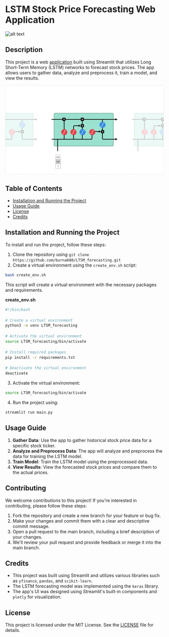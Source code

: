 **LSTM Stock Price Forecasting Web Application**
=====================================================
![alt text](misc/stocks.gif)

**Description**
---------------
This project is a web [application](https://burna680ltsmforecasting.streamlit.app/) built using Streamlit that utilizes Long Short-Term Memory (LSTM) networks to forecast stock prices. The app allows users to gather data, analyze and preprocess it, train a model, and view the results.

![alt text](misc/LTSM_gif.gif)

**Table of Contents**
----------------------

* [Installation and Running the Project](#installation-and-running-the-project)
* [Usage Guide](#usage-guide)
* [License](#license)
* [Credits](#credits)

**Installation and Running the Project**
------------------------------------------

To install and run the project, follow these steps:

1. Clone the repository using `git clone https://github.com/burna680/LTSM_forecasting.git`
2. Create a virtual environment using the `create_env.sh` script:
```bash
bash create_env.sh
```
This script will create a virtual environment with the necessary packages and requirements.

**create_env.sh**
```bash
#!/bin/bash

# Create a virtual environment
python3 -m venv LTSM_forecasting

# Activate the virtual environment
source LTSM_forecasting/bin/activate

# Install required packages
pip install -r requirements.txt

# Deactivate the virtual environment
deactivate
```
3. Activate the virtual environment:
```bash
source LTSM_forecasting/bin/activate
```
4. Run the project using:
```bash
streamlit run main.py
```

**Usage Guide**
--------------

1. **Gather Data**: Use the app to gather historical stock price data for a specific stock ticker.
2. **Analyze and Preprocess Data**: The app will analyze and preprocess the data for training the LSTM model.
3. **Train Model**: Train the LSTM model using the preprocessed data.
4. **View Results**: View the forecasted stock prices and compare them to the actual prices.

**Contributing**
--------------

We welcome contributions to this project! If you're interested in contributing, please follow these steps:

1. Fork the repository and create a new branch for your feature or bug fix.
2. Make your changes and commit them with a clear and descriptive commit message.
3. Open a pull request to the main branch, including a brief description of your changes.
4. We'll review your pull request and provide feedback or merge it into the main branch.

**Credits**
-------

* This project was built using Streamlit and utilizes various libraries such as `yfinance`, `pandas`, and `scikit-learn`.
* The LSTM forecasting model was implemented using the `keras` library.
* The app's UI was designed using Streamlit's built-in components and `plotly` for visualization.


**License**
-------

This project is licensed under the MIT License. See the [LICENSE](LICENSE) file for details.
